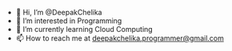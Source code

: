 - 👋 Hi, I’m @DeepakChelika
- 👀 I’m interested in Programming
- 🌱 I’m currently learning Cloud Computing
- 📫 How to reach me at deepakchelika.programmer@gmail.com

<!---
DeepakChelikaProgrammer/DeepakChelikaProgrammer is a ✨ special ✨ repository because its `README.md` (this file) appears on your GitHub profile.
You can click the Preview link to take a look at your changes.
--->

